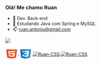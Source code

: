 
### Olá! Me chamo Ruan
- 🔭 Dev. Back-end
- 🌱 Estudando Java com Spring e MySQL
- 📫 ruan.antoniu@gmail.com
  
<div>
<a href="https://github.com/iruaan">
  <img height="180em" src="https://github-readme-stats-eight-theta.vercel.app/api?username=iruaan&show_icons=true&theme=dracula&include_all_commits=true&count_private=true"/>
</div> 
  
<div style="display: inline_block"><br>
  <img align="center" alt="Ruan-HTML" height="30" width="40" src="https://raw.githubusercontent.com/devicons/devicon/master/icons/html5/html5-original.svg">
  <img align="center" alt="Ruan-CSS" height="30" width="40" src="https://raw.githubusercontent.com/devicons/devicon/master/icons/css3/css3-original.svg">
  <img align="center" alt="Ruan-CSS" height="30" width="40" src="https://cdn.jsdelivr.net/gh/devicons/devicon/icons/java/java-original.svg">
  <img align="center" alt="Ruan-CSS" height="30" width="40" src="https://cdn.jsdelivr.net/gh/devicons/devicon/icons/mysql/mysql-original.svg">
  </div> 








